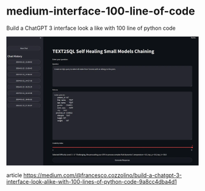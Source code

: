 # medium-interface-100-line-of-code
Build a ChatGPT 3 interface look a like with 100 line of python code

![](https://raw.githubusercontent.com/YodaGitMaster/medium-interface-100-line-of-code/main/1_hLfwknHIm4AIPkvz7DCHTA.webp)

article https://medium.com/@francesco.cozzolino/build-a-chatgpt-3-interface-look-alike-with-100-lines-of-python-code-9a8cc4dba4d1
